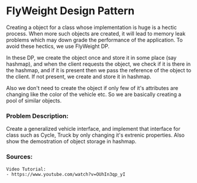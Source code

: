 # FlyWeight Design Pattern

Creating a object for a class whose implementation is huge is a hectic process. When more such objects are created, it will lead to memory
leak problems which may down grade the performance of the application. To avoid these hectics, we use FlyWeight DP.

In these DP, we create the object once and store it in some place (say hashmap), and when the client requests the object,
we check if it is there in the hashmap, and if it is present then we pass the reference of the object to the client. If not present, we create and store it in hashmap.

Also we don't need to create the object if only few of it's attributes are changing like the color of the vehicle etc. So we are basically creating a pool of similar objects.

### Problem Description:

Create a generalized vehicle interface, and implement that interface for class such as Cycle, Truck by only changing it's extrenic properties. Also show the demostration of object storage in hashmap.


### Sources:
    Video Tutorial:
    - https://www.youtube.com/watch?v=OUhIn3qp_yI